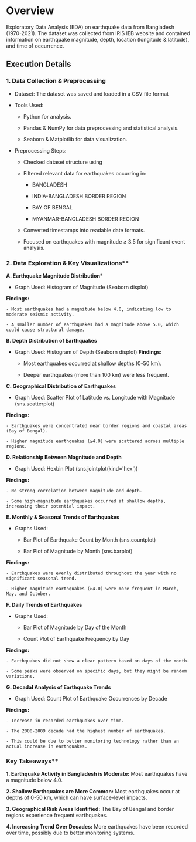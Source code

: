 # Overview

Exploratory Data Analysis (EDA) on earthquake data from Bangladesh (1970-2021). The dataset was collected from IRIS IEB website and contained information on earthquake magnitude, depth, location (longitude & latitude), and time of occurrence.

## Execution Details

### 1. Data Collection & Preprocessing

- Dataset: The dataset was saved and loaded in a CSV file format

- Tools Used:

    - Python for analysis.

    - Pandas & NumPy for data preprocessing and statistical analysis.

    - Seaborn & Matplotlib for data visualization.

- Preprocessing Steps:

    - Checked dataset structure using

    - Filtered relevant data for earthquakes occurring in:

        - BANGLADESH

        - INDIA-BANGLADESH BORDER REGION

        - BAY OF BENGAL

        - MYANMAR-BANGLADESH BORDER REGION

    - Converted timestamps into readable date formats.

    - Focused on earthquakes with magnitude ≥ 3.5 for significant event analysis.

### 2. Data Exploration & Key Visualizations**

**A. Earthquake Magnitude Distribution***

- Graph Used: Histogram of Magnitude (Seaborn displot)

**Findings:**

    - Most earthquakes had a magnitude below 4.0, indicating low to moderate seismic activity.

    - A smaller number of earthquakes had a magnitude above 5.0, which could cause structural damage.

**B. Depth Distribution of Earthquakes**

- Graph Used: Histogram of Depth (Seaborn displot)
**Findings:**

    - Most earthquakes occurred at shallow depths (0-50 km).

    - Deeper earthquakes (more than 100 km) were less frequent.

**C. Geographical Distribution of Earthquakes**

- Graph Used: Scatter Plot of Latitude vs. Longitude with Magnitude (sns.scatterplot)

**Findings:**

    - Earthquakes were concentrated near border regions and coastal areas (Bay of Bengal).

    - Higher magnitude earthquakes (≥4.0) were scattered across multiple regions.

**D. Relationship Between Magnitude and Depth**

- Graph Used: Hexbin Plot (sns.jointplot(kind='hex'))

**Findings:**

    - No strong correlation between magnitude and depth.

    - Some high-magnitude earthquakes occurred at shallow depths, increasing their potential impact.

**E. Monthly & Seasonal Trends of Earthquakes**

- Graphs Used:

    - Bar Plot of Earthquake Count by Month (sns.countplot)

    -  Bar Plot of Magnitude by Month (sns.barplot)

**Findings:**

    - Earthquakes were evenly distributed throughout the year with no significant seasonal trend.

    - Higher magnitude earthquakes (≥4.0) were more frequent in March, May, and October.

**F. Daily Trends of Earthquakes**

- Graphs Used:

    - Bar Plot of Magnitude by Day of the Month

    - Count Plot of Earthquake Frequency by Day

**Findings:**

    - Earthquakes did not show a clear pattern based on days of the month.

    - Some peaks were observed on specific days, but they might be random variations.

**G. Decadal Analysis of Earthquake Trends**

- Graph Used: Count Plot of Earthquake Occurrences by Decade

**Findings:**

    - Increase in recorded earthquakes over time.

    - The 2000-2009 decade had the highest number of earthquakes.

    - This could be due to better monitoring technology rather than an actual increase in earthquakes.

### Key Takeaways**

**1. Earthquake Activity in Bangladesh is Moderate:** Most earthquakes have a magnitude below 4.0.

**2. Shallow Earthquakes are More Common:** Most earthquakes occur at depths of 0-50 km, which can have surface-level impacts.

**3. Geographical Risk Areas Identified:** The Bay of Bengal and border regions experience frequent earthquakes. 

**4. Increasing Trend Over Decades:** More earthquakes have been recorded over time, possibly due to better monitoring systems.

